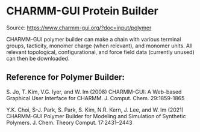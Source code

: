 # CHARMM-GUI Protein Builder

Source: https://www.charmm-gui.org/?doc=input/polymer

CHARMM-GUI polymer builder can make a chain with various terminal groups, tacticity, monomer charge (when relevant), and monomer units.
All relevant topological, configurational, and force field data (currently unused) can then be downloaded.

## Reference for Polymer Builder:

S. Jo, T. Kim, V.G. Iyer, and W. Im (2008)
CHARMM-GUI: A Web-based Graphical User Interface for CHARMM. J. Comput. Chem. 29:1859-1865

Y.K. Choi, S-J. Park, S. Park, S. Kim, N.R. Kern, J. Lee, and W. Im (2021)
CHARMM-GUI Polymer Builder for Modeling and Simulation of Synthetic Polymers. J. Chem. Theory Comput. 17:2431–2443
